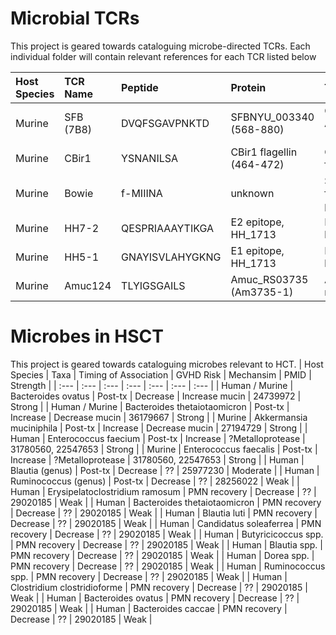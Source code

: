 # Microbial TCRs
This project is geared towards cataloguing microbe-directed TCRs.
Each individual folder will contain relevant references for each TCR listed below


| Host Species  | TCR Name      | Peptide         | Protein                   | Target                             | Native MHC    | PMID     |
| :--- | :--- | :--- | :--- | :--- | :--- | :--- | 
| Murine        | SFB (7B8)     | DVQFSGAVPNKTD   | SFBNYU_003340 (568-880)   | Candidatus Arthromatus (Savagella) | H2-IAb        | 24739972 |
| Murine        | CBir1         | YSNANILSA       | CBir1 flagellin (464-472) | Commensal flagellin                | H2-IAb        | 29777027, 22923434 |
| Murine        | Bowie         | f-MIIINA        | unknown                   | S. epi formylated peptide          | H2-M3         | 29358051 |
| Murine        | HH7-2         | QESPRIAAAYTIKGA | E2 epitope, HH_1713       | H. hepaticus                       | H2-IAb        | 29414937 |
| Murine        | HH5-1         | GNAYISVLAHYGKNG | E1 epitope, HH_1713       | H. hepaticus                       | H2-IAb        | 29414937 |
| Murine        | Amuc124       | TLYIGSGAILS     | Amuc_RS03735 (Am3735-1)   | A. muciniphilia                    | H2-IAb        | 31221858 |


# Microbes in HSCT
This project is geared towards cataloguing microbes relevant to HCT.
| Host Species    | Taxa                          | Timing of Association | GVHD Risk       | Mechansim        | PMID     | Strength |
| :--- | :--- | :--- | :--- | :--- | :--- | :--- |
| Human / Murine | Bacteroides ovatus             | Post-tx       | Decrease        | Increase mucin    | 24739972 | Strong | 
| Human / Murine | Bacteroides thetaiotaomicron   | Post-tx       | Increase        | Decrease mucin    | 36179667 | Strong | 
| Murine         | Akkermansia muciniphila        | Post-tx       | Increase        | Decrease mucin    | 27194729 | Strong | 
| Human          | Enterococcus faecium           | Post-tx       | Increase        | ?Metalloprotease  | 31780560, 22547653 | Strong | 
| Murine         | Enterococcus faecalis          | Post-tx       | Increase        | ?Metalloprotease  | 31780560, 22547653 | Strong | 
| Human          | Blautia (genus)                | Post-tx       | Decrease        | ??  | 25977230 | Moderate |
| Human          | Ruminococcus (genus)           | Post-tx       | Decrease        | ??  | 28256022 | Weak |
| Human          | Erysipelatoclostridium ramosum | PMN recovery  | Decrease        | ??  | 29020185 | Weak |
| Human          | Bacteroides thetaiotaomicron   | PMN recovery  | Decrease        | ??  | 29020185 | Weak |
| Human          | Blautia luti                   | PMN recovery  | Decrease        | ??  | 29020185 | Weak |
| Human          | Candidatus soleaferrea         | PMN recovery  | Decrease        | ??  | 29020185 | Weak |
| Human          | Butyricicoccus spp.            | PMN recovery  | Decrease        | ??  | 29020185 | Weak |
| Human          | Blautia spp.                   | PMN recovery  | Decrease        | ??  | 29020185 | Weak |
| Human          | Dorea spp.                     | PMN recovery  | Decrease        | ??  | 29020185 | Weak |
| Human          | Ruminococcus spp.              | PMN recovery  | Decrease        | ??  | 29020185 | Weak |
| Human          | Clostridium clostridioforme    | PMN recovery  | Decrease        | ??  | 29020185 | Weak |
| Human          | Bacteroides ovatus             | PMN recovery  | Decrease        | ??  | 29020185 | Weak |
| Human          | Bacteroides caccae             | PMN recovery  | Decrease        | ??  | 29020185 | Weak |





